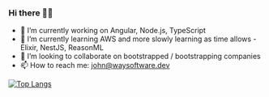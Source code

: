 ### Hi there ✌🏼

- 🔭 I’m currently working on Angular, Node.js, TypeScript
- 🌱 I’m currently learning AWS and more slowly learning as time allows - Elixir, NestJS, ReasonML
- 👯 I’m looking to collaborate on bootstrapped / bootstrapping companies
- 📫 How to reach me: john@waysoftware.dev

[![Top Langs](https://github-readme-stats.vercel.app/api/top-langs/?username=johnmcguin&hide=css)](https://github.com/anuraghazra/github-readme-stats)
